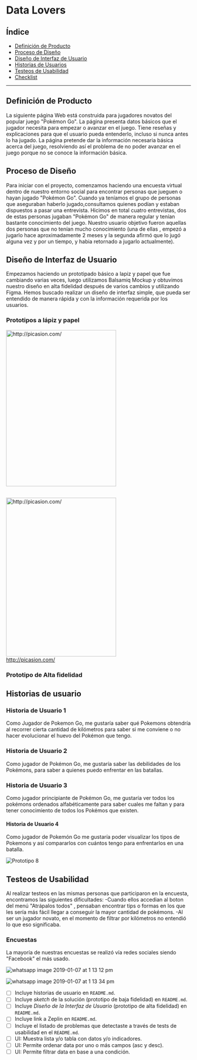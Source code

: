 # Data Lovers

## Índice

* [Definición de Producto](#definicion-de-producto)
* [Proceso de Diseño](#proceso-de-diseño)
* [Diseño de Interfaz de Usuario](#Diseño-de-Interfaz-de-Usuario)
* [Historias de Usuarios](#Historias-de-Usuario)
* [Testeos de Usabilidad](#testeos-de-usabilidad)
* [Checklist](#checklist)

***

## Definición de Producto
La siguiente página Web está construida para jugadores novatos del popular juego "Pokémon Go". La página presenta datos básicos que el jugador necesita para empezar o avanzar en el juego. Tiene reseñas y explicaciones para que el usuario pueda entenderlo, incluso si nunca antes lo ha jugado. La página pretende dar la información necesaria básica acerca del juego, resolviendo así el problema de no poder avanzar en el juego porque no se conoce la información básica.

## Proceso de Diseño
Para iniciar con el proyecto, comenzamos haciendo una encuesta virtual dentro de nuestro entorno social para encontrar personas que jueguen o hayan jugado "Pokémon Go". Cuando ya teníamos el grupo de personas que aseguraban haberlo jugado,consultamos quienes podían y estaban dispuestos a pasar una entrevista. Hicimos en total cuatro entrevistas, dos de estas personas jugaban "Pokémon Go" de manera regular y tenían bastante conocimiento del juego. Nuestro usuario objetivo fueron aquellas dos personas que no tenían mucho conocimiento (una de ellas , empezó a jugarlo hace aproximadamente 2 meses y la segunda afirmó que lo jugó alguna vez y por un tiempo, y habia retornado a jugarlo actualmente).

## Diseño de Interfaz de Usuario
Empezamos haciendo un prototipado básico  a lapiz y papel que fue cambiando varias veces, luego utilizamos Balsamiq Mockup y obtuvimos nuestro diseño en alta fidelidad después de varios cambios y utilizando Figma. Hemos buscado realizar un diseño de interfaz simple, que pueda ser entendido de manera rápida y con la información requerida por los usuarios.

### Prototipos a lápiz y papel

<p>
<a href="http://picasion.com/"><img src="http://i.picasion.com/pic88/a9323c8a46f33cbf4c31f24c90b1df07.gif" width="300" height="426" border="0" alt="http://picasion.com/" /></a><br /><a href="http://picasion.com/"></a><br/> </p>

<p><a href="http://picasion.com/"><img src="http://i.picasion.com/pic88/cdceba5106000ad6cf4a9cff70fb4adc.gif" width="300" height="433" border="0" alt="http://picasion.com/" /></a><br /><a href="http://picasion.com/">http://picasion.com/</a><br/> </p>

### Prototipo de Alta fidelidad

## Historias de usuario
### Historia de Usuario 1
Como Jugador de Pokemon Go, me gustaría saber qué Pokemons obtendría al recorrer cierta cantidad de kilómetros para saber si me conviene o no hacer evolucionar el huevo del Pokémon que tengo.
### Historia de Usuario 2
Como jugador de Pokémon Go, me gustaría saber las debilidades de los Pokémons, para saber a quienes puedo enfrentar en las batallas.
### Historia de Usuario 3
Como jugador principiante de Pokémon Go, me gustaría ver todos los pokémons ordenados alfabéticamente para saber cuales me faltan y para tener conocimiento de todos los Pokémos que existen.
#### Historia de Usuario 4
Como jugador de Pokemón Go me gustaría poder visualizar los tipos de Pokemons y así compararlos con cuántos tengo para enfrentarlos en una batalla. 

![Prototipo 8](https://fotos.subefotos.com/32ddbd3278fd53b7fb567d23f2d323f0o.jpg)

## Testeos de Usabilidad
Al realizar testeos en las mismas personas que participaron en la encuesta, encontramos las siguientes dificultades:
-Cuando ellos accedian al boton del menú "Atrápalos todos" , pensaban encontrar tips o formas en los que les sería más fácil llegar a conseguir la mayor cantidad de pokémons.
-Al ser un jugador novato, en el momento de filtrar por kilómetros no entendió lo que eso significaba.

### Encuestas

La mayoría de nuestras encuestas se realizó vía redes sociales siendo "Facebook" el más usado.

![whatsapp image 2019-01-07 at 1 13 12 pm](https://user-images.githubusercontent.com/45083232/50792665-b94f8680-1293-11e9-89ba-fcc6a940ae28.jpeg)

![whatsapp image 2019-01-07 at 1 13 34 pm](https://user-images.githubusercontent.com/45083232/50792695-d1bfa100-1293-11e9-8e09-449ec6ad06ed.jpeg)



* [ ] Incluye historias de usuario en `README.md`.
* [ ] Incluye _sketch_ de la solución (prototipo de baja fidelidad) en
  `README.md`.
* [ ] Incluye _Diseño de la Interfaz de Usuario_ (prototipo de alta fidelidad)
  en `README.md`.
* [ ] Incluye link a Zeplin en `README.md`.
* [ ] Incluye el listado de problemas que detectaste a través de tests de
  usabilidad en el `README.md`.
* [ ] UI: Muestra lista y/o tabla con datos y/o indicadores.
* [ ] UI: Permite ordenar data por uno o más campos (asc y desc).
* [ ] UI: Permite filtrar data en base a una condición.

